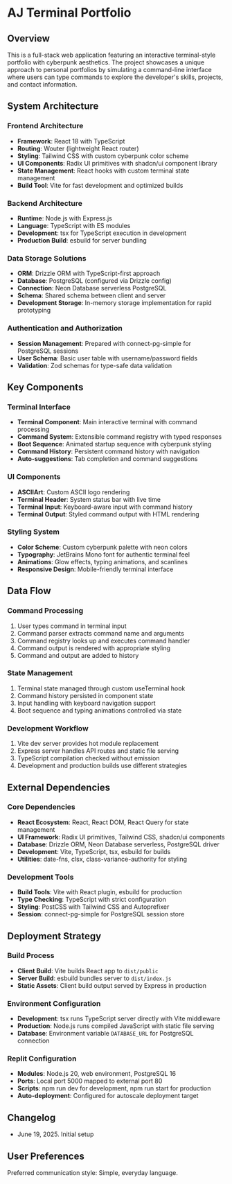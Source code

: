 # AJ Terminal Portfolio

## Overview
This is a full-stack web application featuring an interactive terminal-style portfolio with cyberpunk aesthetics. The project showcases a unique approach to personal portfolios by simulating a command-line interface where users can type commands to explore the developer's skills, projects, and contact information.

## System Architecture

### Frontend Architecture
- **Framework**: React 18 with TypeScript
- **Routing**: Wouter (lightweight React router)
- **Styling**: Tailwind CSS with custom cyberpunk color scheme
- **UI Components**: Radix UI primitives with shadcn/ui component library
- **State Management**: React hooks with custom terminal state management
- **Build Tool**: Vite for fast development and optimized builds

### Backend Architecture
- **Runtime**: Node.js with Express.js
- **Language**: TypeScript with ES modules
- **Development**: tsx for TypeScript execution in development
- **Production Build**: esbuild for server bundling

### Data Storage Solutions
- **ORM**: Drizzle ORM with TypeScript-first approach
- **Database**: PostgreSQL (configured via Drizzle config)
- **Connection**: Neon Database serverless PostgreSQL
- **Schema**: Shared schema between client and server
- **Development Storage**: In-memory storage implementation for rapid prototyping

### Authentication and Authorization
- **Session Management**: Prepared with connect-pg-simple for PostgreSQL sessions
- **User Schema**: Basic user table with username/password fields
- **Validation**: Zod schemas for type-safe data validation

## Key Components

### Terminal Interface
- **Terminal Component**: Main interactive terminal with command processing
- **Command System**: Extensible command registry with typed responses
- **Boot Sequence**: Animated startup sequence with cyberpunk styling
- **Command History**: Persistent command history with navigation
- **Auto-suggestions**: Tab completion and command suggestions

### UI Components
- **ASCIIArt**: Custom ASCII logo rendering
- **Terminal Header**: System status bar with live time
- **Terminal Input**: Keyboard-aware input with command history
- **Terminal Output**: Styled command output with HTML rendering

### Styling System
- **Color Scheme**: Custom cyberpunk palette with neon colors
- **Typography**: JetBrains Mono font for authentic terminal feel
- **Animations**: Glow effects, typing animations, and scanlines
- **Responsive Design**: Mobile-friendly terminal interface

## Data Flow

### Command Processing
1. User types command in terminal input
2. Command parser extracts command name and arguments
3. Command registry looks up and executes command handler
4. Command output is rendered with appropriate styling
5. Command and output are added to history

### State Management
1. Terminal state managed through custom useTerminal hook
2. Command history persisted in component state
3. Input handling with keyboard navigation support
4. Boot sequence and typing animations controlled via state

### Development Workflow
1. Vite dev server provides hot module replacement
2. Express server handles API routes and static file serving
3. TypeScript compilation checked without emission
4. Development and production builds use different strategies

## External Dependencies

### Core Dependencies
- **React Ecosystem**: React, React DOM, React Query for state management
- **UI Framework**: Radix UI primitives, Tailwind CSS, shadcn/ui components
- **Database**: Drizzle ORM, Neon Database serverless, PostgreSQL driver
- **Development**: Vite, TypeScript, tsx, esbuild for builds
- **Utilities**: date-fns, clsx, class-variance-authority for styling

### Development Tools
- **Build Tools**: Vite with React plugin, esbuild for production
- **Type Checking**: TypeScript with strict configuration
- **Styling**: PostCSS with Tailwind CSS and Autoprefixer
- **Session**: connect-pg-simple for PostgreSQL session store

## Deployment Strategy

### Build Process
- **Client Build**: Vite builds React app to `dist/public`
- **Server Build**: esbuild bundles server to `dist/index.js`
- **Static Assets**: Client build output served by Express in production

### Environment Configuration
- **Development**: tsx runs TypeScript server directly with Vite middleware
- **Production**: Node.js runs compiled JavaScript with static file serving
- **Database**: Environment variable `DATABASE_URL` for PostgreSQL connection

### Replit Configuration
- **Modules**: Node.js 20, web environment, PostgreSQL 16
- **Ports**: Local port 5000 mapped to external port 80
- **Scripts**: npm run dev for development, npm run start for production
- **Auto-deployment**: Configured for autoscale deployment target

## Changelog
- June 19, 2025. Initial setup

## User Preferences
Preferred communication style: Simple, everyday language.